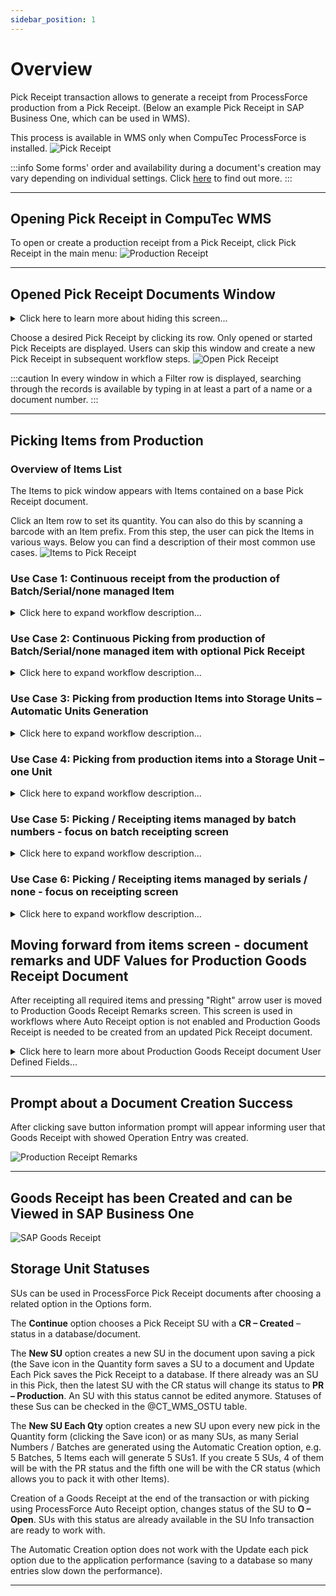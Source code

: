 ```yaml
---
sidebar_position: 1
---
```


# Overview

Pick Receipt transaction allows to generate a receipt from ProcessForce production from a Pick Receipt. (Below an example Pick Receipt in SAP Business One, which can be used in WMS).

This process is available in WMS only when CompuTec ProcessForce is installed.
    ![Pick Receipt](./media/pick-receipt-01.png)

:::info
Some forms' order and availability during a document's creation may vary depending on individual settings. Click [here](../../../administrator-guide/custom-configuration/overview.md) to find out more.
:::

---

## Opening Pick Receipt in CompuTec WMS

To open or create a production receipt from a Pick Receipt, click Pick Receipt in the main menu:
![Production Receipt](./media/production-receipts.png)

---

## Opened Pick Receipt Documents Window

<details>
<summary>Click here to learn more about hiding this screen...</summary>
<div>
This screen is optional and can be turned off by selecting the option in CompuTec WMS Custom Configuration, ProcessForce tab - "Show all open pick content".
    ![Custom Configuration](./media/custom-configuration.png)
</div>
</details>

Choose a desired Pick Receipt by clicking its row. Only opened or started Pick Receipts are displayed.
Users can skip this window and create a new Pick Receipt in subsequent workflow steps.
    ![Open Pick Receipt](./media/opened-pick-receipts.png)

:::caution
In every window in which a Filter row is displayed, searching through the records is available by typing in at least a part of a name or a document number.
:::

---

## Picking Items from Production

### Overview of Items List

The Items to pick window appears with Items contained on a base Pick Receipt document.

Click an Item row to set its quantity. You can also do this by scanning a barcode with an Item prefix. From this step, the user can pick the Items in various ways. Below you can find a description of their most common use cases.
    ![Items to Pick Receipt](./media/items-to-pick-receipt.png)

### Use Case 1: Continuous receipt from the production of Batch/Serial/none managed Item

<details>
<summary>Click here to expand workflow description...</summary>
<div>
CompuTec WMS allows a user to receive Items directly on quantity inputting. In this workflow, a user can receive the quantity of an Item to a Warehouse just after inputting the quantity or quantity and distribution number – it is required to check the option for Auto Receipt turned on in CompuTec ProcessForce settings. This solution is suitable for environments where production is a continuous process, and users prefer to pick quantities one after another rather than going to document remarks and then saving.

1. The user starts the process from Items to the pick screen with the Pick Receipt document contents as rows. Item is opened by manual selection or barcode scanning.

**Example of barcode for Product-01...**

All barcodes presented below can be used to open Item Product-01 on the screens below. Learn more from our barcode scanning page for more details.

GS1 Barcode that contains Item code with CompuTec WMS Prefix 91

![Barcode](./media/barcode-01.PNG)

GS1 Barcode that contains BMI02 Global Trade Item Number with prefix 02 (if GTIN is stored in SAP Item Master Data Barcode field)

![Barcode](./media/barcode-02.PNG)

GS1 Barcode that contains Product-01 Item code with CompuTec Prefix, Batch number with prefix ten, and quantity with prefix 37. This barcode can also contain GTIN with 02 prefixes instead Item Code with 91 prefixes. Used for solutions when materials are labeled before placing them in a system.

![Barcode](./media/barcode-03.PNG)

![Items to Pick Receipt](./media/items-to-pick-receipt-01.png)
2. After opening the Item user have to choose Storage Unit options or skip this screen. For detailed impact of SU options, see use cases 3 and 4.

![SU Options](./media/su-options.png)
3. On the next screen, a user has to enter quantity, bin location if applicable, and details for the receipted Item. Note that when the Auto receipt option is turned on, materials are available to be moved elsewhere around the Warehouse **just after clicking the Save button**. After pressing it in each transaction receipted quantity will increase by the receipted amount, and the screen will be ready for the next receipt. Cleaning Batch, Serial and quantity box can be turned off in Custom Configuration.

**Example of Bin location barcode**
![Bin Location](./media/bin-location.png)
4. On the next screen user has to enter quantity and details for the receipted Item. Note that when Auto receipt option is turned on materials are available to be moved elsewhere around the Warehouse just after clicking save button. After pressing it in each transaction receipted quantity will increase by receipted amount and screen be ready for a next receipt. For Batch managed Items we can turn on in Custom Configuration cleaning Batch and quantity boxes to force user to input right data when screen is used without leaving.
![Item Batches Serials](./media/items-batches-serials.png)

Both for Serial and Batch managed Items, there is a button for automatic Serial Numbers / Batch generation. Each iteration of generating Serial Numbers or Batch, counts as a Pick. That means, by default, generating 3 Batches will causes 3 updates to the Pick Receipt document. Taking into account the possibility of "ProcessForce Auto Receipt" option enabled, 3 Goods Receipt documents will be created from those 3 updates.
5. After required quantity is receipted we can push red exit button to go back to the Items list. All Items received during the previous actions are already in the Warehouse.
</div>
</details>

### Use Case 2: Continuous Picking from production of Batch/Serial/none managed item with optional Pick Receipt

<details>
<summary>Click here to expand workflow description...</summary>
<div>
CompuTec WMS user can allocate Items to picked status during pick receipt process and optionally receipt them on document saving – requirement is option for Auto Receipt turned off in CompuTec ProcessForce settings.

1. User is starting process from Items to pick screen with Pick Receipt document contents as rows. Item is opened by manual selection or barcode scanning.

    **Example of barcode for Product-01...**

    All of the barcodes presented below can be used to open Item Product-01 on the screens below. Learn more from our barcodes scanning page for more details.

    GS1 Barcode that contains item code with CompuTec WMS Prefix 91

    ![Barcode](./media/barcode-20.PNG)

    GS1 Barcode that Contains BMI02 Global Trade Item Number with prefix 02 (if GTIN is stored in SAP Item Master Data Barcode field)

    ![Barcode](./media/barcode-21.PNG)

    GS1 Barcode that contains Product-01 Item code with CompuTec Prefix, Batch number with prefix 10 and quantity with prefix 37 this barcode can also contain GTIN with 02 prefix instead Item Code with 91 prefix. Used for solutions when materials are labelled before placing them in a system.

    ![Barcode](./media/barcode-22.PNG)
    ![Items to Pick Receipt](./media/items-to-pick-receipt-06.png)

2. After opening Item user have to choose Storage Unit options or skip this screen. For detailed impact of SU options see use cases 3 and 4.

    ![SU Options](./media/su-options-04.png)

3. User have to choose Bin Location where Item would be allocated during the process. Bin location can be scanned or selected manually. On the top of the list there are shown Bin Locations where receipted Item is already present.

    **Example of Bin location barcode**

    ![To Bin](./media/to-bin-04.png)

4. On the next screen user have to enter the quantity and details for the picked Item. After pressing the save button on this screen picked quantity will increase by the desired amount, and the screen will be ready for the next pick. For Batch managed Items, we can turn on in Custom Configuration cleaning Batch and quantity boxes to force the user to input the right data when the screen is used without leaving.

    ![items Batches Serials](./media/items-batches-serials-03.png)

5. After the required quantity is picked, the user can push the red exit button to return to the Items list.

    ![Items to Pick Receipt](./media/items-to-pick-receipt-07.png)

6. All Items received during previous actions are in **picked status** and **are not available for moving them around Warehouse by other employees.**

    ![Items to Pick Receipt](./media/items-to-pick-receipt-08.png)

7. Next step is Production Goods Receipt generation in CompuTec WMS or SAP Business One.

    1. **Production Goods Receipt in CompuTec WMS**

    To create a Production Goods Receipt from the WMS level, the user must click the right arrow after turning back from the quantity allocation screen. On the Receipt Remarks screen, users must choose document series (or leave the default one) and can add remarks to the document. Click the save button after that.

    ![Production Receipt Remarks](./media/production-receipt-remarks-01.png)
    2. **Production Goods Receipt in SAP Business One.**
    After Picking Items without receipting in CompuTec WMS, another user can open the Pick Receipt document to finish receipting from the production process in SAP. Example situation is given – when one user is responsible for Batch/quantity allocating and the other for produced materials approval. In this scenario, on fulfilled in WMS Pick Receipt user have to use the "Production Goods Receipt" option in SAP.

    ![Production Goods Receipt](./media/production-goods-receipt-02.png)

</div>
</details>

### Use Case 3: Picking from production Items into Storage Units – Automatic Units Generation

<details>
<summary>Click here to expand workflow description...</summary>
<div>
CompuTec WMS users can allocate picked/receipted Items to Storage Units, one unit per receipted quantity.

1. The user starts the process from the Items to the pick screen with Pick Receipt document content as rows. Item is opened by manual selection or barcode scanning.

    **Example of barcode for Product-01...**

    All the barcodes presented below can open Item Product-01 on the screens below. Check our barcode scanning page for more details.

    ![Barcode](./media/barcode-17.PNG)

    GS1 Barcode that Contains BMI02 Global Trade Item Number with prefix 02 (if GTIN is stored in SAP Item Master Data Barcode field).

    ![Barcode](./media/barcode-18.PNG)

    GS1 Barcode that contains Product-01 Item code with CompuTec Prefix, Batch number with prefix ten, and quantity with prefix 37. This barcode can also contain GTIN with 02 prefix instead Item Code with 91 prefix. Used for solutions when materials are labeled before placing them in the system.

    ![Barcode](./media/barcode-19.PNG)
    ![Items to Pick Receipt](./media/items-to-pick-receipt-05.png)
2. After opening an Item user have to choose Storage Unit options – **New SU for each quantity** button. This option turns on automatic box/pallet generation in the Pick Receipt process. This screen's default action can also be chosen in [CompuTec WMS Custom Configuration](../../../administrator-guide/custom-configuration/overview.md).

    ![SU Options](./media/su-options-02.png)

3. Users have to choose a Bin location where the Item in units will be allocated during the process. Bin location can be scanned or selected manually. On the top of list there are shown bin locations where receipted Item is already present.

    **Example of Bin location barcode**

    ![To Bin](./media/to-bin-03.png)

4. On the next screen user has to enter details for picked Items. After each clicking on save button **quantity in Storage Unit** will be saved in a Warehouse.
    ![Items Batches Serials](./media/items-batches-serials-02.png)

5. After required quantity is picked user can push red exit button to get back to the Items list. If items were receipted Storage Units which contain them are available for further processes. SSCC number of each pallet is based on number of [SSCC number template in SAP Business One](../../../administrator-guide/installation/sap-business-one-settings/serial-shipping-container-code.md).

6. We can look up recently created Storage Units in Storage Unit Info operation.

</div>
</details>

### Use Case 4: Picking from production items into a Storage Unit – one Unit

<details>
<summary>Click here to expand workflow description...</summary>
<div>
CompuTec WMS user can allocate a few picked items to on Storage Unit.

:::info
Prerequirement for this workflow is ProcessForce Auto Receipt option to be turned off
:::

1. User is starting process from Items to pick screen with Pick Receipt document contents as rows. Item is opened by manual selection or barcode scanning.
    **Example of barcode for Product-01...**
    All of the barcodes presented below can be used to open Item Product-01 on the screens below. Check our barcodes scanning page for more details.

    GS1 Barcode that contains Item code with CompuTec WMS Prefix 91
    ![Barcode](./media/barcode-13.PNG)

    GS1 Barcode that Contains BMI02 Global Trade Item Number with prefix 02 (if GTIN is stored in SAP Item Master Data Barcode field)
    ![Barcode](./media/barcode-14.PNG)

    GS1 Barcode that contains Product-01 Item code with CompuTec Prefix, Batch number with prefix 10 and quantity with prefix 37 this barcode can also contain GTIN with 02 prefix instead Item Code with 91 prefix. Used for solutions when materials are labelled before placing them in system

    ![Barcode](./media/barcode-15.PNG)
    ![Items to Pick Receipt](./media/items-to-pick-receipt-04.png)

2. After opening an Item user have to choose Storage Unit options – **New SU / Continue SU option or create new Storage Unit by scanning its SSCC number**. Last option is useful e.g. when we use external labelling.
    ![SU Options](./media/su-options-02.png)

3. User have to choose a Bin location where Item in units will be allocated during the process. Bin location can be scanned or selected manually. On the top of list there are shown Bin locations where receipted Item is already present.
    **Example of Bin location barcode**

    Example of Bin location barcode for Bin 01-A1-S2-L3 with 92 prefix. Barcode in GS1 Format.

    ![Barcode](./media/barcode-16.PNG)
    ![To Bin](./media/to-bin-02.png)
4. On the next screen user have to enter details for picked items. After each clicking on save button quantity in Storage Unit will be saved in a Warehouse. Note that for each save it will be same Storage Unit.
    ![Items Batches Serials](./media/items-batches-serials-01.png)

5. After required quantity is picked user can click the red exit button to go back to Items list. If Items were receipted, a Storage Unit which is containing them is available for further processes. SSCC number is based on number of [SSCC number template in SAP Business One](../../../administrator-guide/installation/sap-business-one-settings/serial-shipping-container-code.md) or is same as SSCC number scanned on the Storage Unit options screen.
6. We can look up recently created Storage Unit in Storage Unit Info operation:
    ![Storage Unit Warehouse](./media/storage-unit-warehouse.png)

</div>
</details>

### Use Case 5: Picking / Receipting items managed by batch numbers - focus on batch receipting screen

<details>
<summary>Click here to expand workflow description...</summary>
<div>
CompuTec WMS user can receipt from production items managed by batch numbers with custom values for various fields such as Quality Fields, User Defined Fields, additional batch details from Batch Master Data

1. User is starting process from Items to pick screen with Pick Receipt document contents as rows. Item is opened by manual selection or barcode scanning.
    **Example of barcode for Product-01...**

    ![Items to Pick Receipt](./media/items-to-pick-receipt-03.png)

2. After opening item user have to choose or skip Handling Unit options
    ![SU Options](./media/su-options-01.png)

3. User have to choose bin location where item in units will be allocated during process. Bin location can be scanned or selected manually. On the top of list there are shown bin locations where receipted item is already present.

    **Example of Bin location barcode**

    Example of Bin location barcode for bin 01-A1-S2-L3 with 92 prefix. Barcode in GS1 Format

    ![Barcode](./media/barcode-09.PNG)
    ![To Bin](./media/to-bin-01.png)

4. On next screen user have to enter details for picked items. Way of working for certain items on the screen may vary depending to Custom Configuration Settings
    **Examples of Custom Configuration impact on batch receipting screen...**
    On this screen user can fulfill/see details as
    1. Quantity input box (scan/select), information about currently receipted quantity and quantity that is left for reception
    2. Batch number and classification - On this screen batch number can be inputted manually, by scanning or generated with button for automatic batch generation which use Batch Template Definition. Classification number Can be also inputted by scanning
        **Barcode example for batch number**
        GS1 barcode with prefix 10 that contains batch number:
        ![Barcode](./media/barcode-11.PNG)
        GS1 barcode that contains item code with prefix 91 and batch number with prefix 10
        ![Barcode](./media/barcode-12.PNG)
    3. Batch master data and UDF Fields for created Batch Number
        After pressing (info) button user is moved to section which contains fields fields from Batch Master Data
        ![Batch UDF](./media/batch-udf-01.png)
        Fields which have to be showed or required on this screens are selectable In WMS Custom Configuraton UDF Manager.
        ![UDF Manager](./media/udf-manager.png)
    4. Result of optional query which can contain for example details of receipting method for selected item or manufacturing document.
        WMS displays result from query placed in its Custom Configuration. Note that each value from right column could be use as a variable for query. Then result may vary depending on Item Code or other opened process properties.
        ![Custom Configuration](./media/custom-configuration-01.png)
    5. UDF Fields for Pick Receipt document row.
        ![Batch Description](./media/batch-description.png)
5. After required quantity is picked user can push red exit button to turn back to items list. Data inputted through document creation is now available in Pick Receipt Document as Picked or Receipted. For more details about those settings see Use Case 1 and 2.

</div>
</details>

### Use Case 6: Picking / Receipting items managed by serials / none - focus on receipting screen

<details>
<summary>Click here to expand workflow description...</summary>
<div>
CompuTec WMS user can receipt from production items managed by serial numbers or not managed by distribution number

1. User is starting process from Items to pick screen with Pick Receipt document contents as rows. Item is opened by manual selection or barcode scanning.
    **Example of barcode for Product-01...**
    All of presented below barcodes could be used to open item Product-01 on screens below. Learn more from our barcodes scanning page for more details.

    GS1 Barcode that contains item code with CompuTec WMS Prefix 91

    ![Barcode](./media/barcode-04.PNG)

    GS1 Barcode that contains item code with CompuTec WMS Prefix 91 and quantity with 95 prefix

    ![Barcode](./media/barcode-05.PNG)

    GS1 Barcode that Contains Product Global Trade Item Number with prefix 02 (if GTIN is stored in SAP Item Master Data Barcode field)

    ![Barcode](./media/barcode-06.PNG)

    GS1 Barcode that contains Item Code with prefix 91 and its serial number with prefix 21

    ![Barcode](./media/barcode-07.PNG)

    ![Items to Pick Receipt](./media/items-to-pick-receipt-02.png)

2. After opening item user have to choose or skip Storage Unit options for detailed impact of SU options see use cases 3 and 4

    ![Options Serials](./media/options-serials.png)

3. User have to choose bin location where item in units will be allocated during process. Bin location can be scanned or selected manually. On the top of list there are shown bin locations where receipted item is already present.
    **Example of Bin location barcode**

    Example of Bin location barcode for bin 01-A1-S2-L3 with 92 prefix. Barcode in GS1 Format

    ![Barcode](./media/barcode-08.PNG)

    ![Bin Location](./media/to-bin.png)
4. On next screen user have to enter details for picked items. It is possible to do also by scanning. Here there can also be added values for pick receipt row User Defined Fields.

    ![Serial Quantity](./media/serial-quantity.png)

To show and edit UDF fields assigned to to Table Pick Receipt: Required Items user have to choose to show them in WMS Custom Configuration.

    ![UDF Pick Receipt](./media/udf-pick-receipt.png)

After that desired fields will be available in Pick Receipt: Pick Item screen

![Batch UDF](./media/batch-udf.png)
5. After required quantity is picked user can push red exit button to turn back to items list. Data inputted through document creation is now available in Pick Receipt Document as Picked or Receipted. For more deatils about differences between picking and receipting see Use Case 1 and 2 as well as CompuTec ProcessForce Documentation of Auto Receipt
</div>
</details>

## Moving forward from items screen - document remarks and UDF Values for Production Goods Receipt Document

After receipting all required items and pressing "Right" arrow user is moved to Production Goods Receipt Remarks screen. This screen is used in workflows where Auto Receipt option is not enabled and Production Goods Receipt is needed to be created from an updated Pick Receipt document.

<details>
<summary>Click here to learn more about Production Goods Receipt document User Defined Fields...</summary>
<div>

    After pressing UDF button WMS opens window with UDF fields showed:

    ![UDF](./media/remarks-udf.png)

    Selection of showed/required fields could be done in Custom Configuration → Manager → UDF Manager for **Pick Receipt Document**

    ![Pick Receipt Document](./media/pick-receipt-document.png)

    ![Receipt Remarks](./media//receipt-remarks.png)
</div>
</details>

---

## Prompt about a Document Creation Success

After clicking save button information prompt will appear informing user that Goods Receipt with showed Operation Entry was created.

![Production Receipt Remarks](./media/production-receipt-remarks.png)

---

## Goods Receipt has been Created and can be Viewed in SAP Business One

![SAP Goods Receipt](./media/sap-goods-receipt.png)

## Storage Unit Statuses

SUs can be used in ProcessForce Pick Receipt documents after choosing a related option in the Options form.

The **Continue** option chooses a Pick Receipt SU with a **CR – Created** – status in a database/document.

The **New SU** option creates a new SU in the document upon saving a pick (the Save icon in the Quantity form saves a SU to a document and Update Each Pick saves the Pick Receipt to a database. If there already was an SU in this Pick, then the latest SU with the CR status will change its status to **PR – Production**. An SU with this status cannot be edited anymore. Statuses of these Sus can be checked in the @CT_WMS_OSTU table.

The **New SU Each Qty** option creates a new SU upon every new pick in the Quantity form (clicking the Save icon) or as many SUs, as many Serial Numbers / Batches are generated using the Automatic Creation option, e.g. 5 Batches, 5 Items each will generate 5 SUs1. If you create 5 SUs, 4 of them will be with the PR status and the fifth one will be with the CR status (which allows you to pack it with other Items).

Creation of a Goods Receipt at the end of the transaction or with picking using ProcessForce Auto Receipt option, changes status of the SU to **O – Open**. SUs with this status are already available in the SU Info transaction are ready to work with.

The Automatic Creation option does not work with the Update each pick option due to the application performance (saving to a database so many entries slow down the performance).

---
